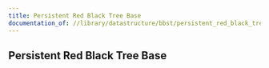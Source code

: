 ```yaml
---
title: Persistent Red Black Tree Base
documentation_of: //library/datastructure/bbst/persistent_red_black_tree_base.hpp
---
```

## Persistent Red Black Tree Base